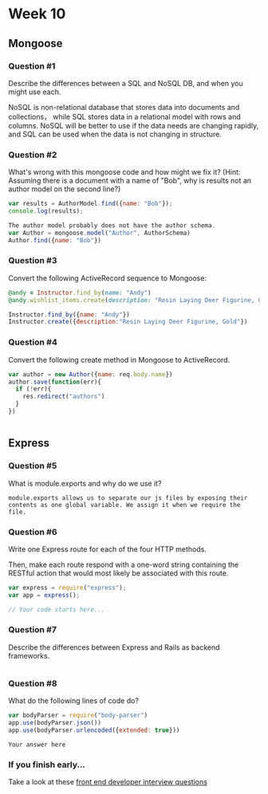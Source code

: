 # Week 10

## Mongoose

### Question #1

Describe the differences between a SQL and NoSQL DB, and when you might use each.

NoSQL is non-relational database that stores data into documents and collections， while SQL stores data in a relational model with rows and columns. NoSQL will be better to use if the data needs are changing rapidly, and SQL can be used when the data is not changing in structure.

### Question #2

What's wrong with this mongoose code and how might we fix it?
(Hint: Assuming there is a document with a name of "Bob", why is results not an author model on the second line?)

```js
var results = AuthorModel.find({name: "Bob"});
console.log(results);
```

```js
The author model probably does not have the author schema.
var Author = mongoose.model("Author", AuthorSchema)
Author.find({name: "Bob"})
```

### Question #3

Convert the following ActiveRecord sequence to Mongoose:

```rb
@andy = Instructor.find_by(name: "Andy")
@andy.wishlist_items.create(description: "Resin Laying Deer Figurine, Gold")
```

```js
Instructor.find_by({name: "Andy"})
Instructor.create({description:"Resin Laying Deer Figurine, Gold"})
```

### Question #4

Convert the following create method in Mongoose to ActiveRecord.

```js
var author = new Author({name: req.body.name})
author.save(function(err){
  if (!err){
    res.redirect("authors")
  }
})
```

```rb

```
## Express

### Question #5

What is module.exports and why do we use it?

```
module.exports allows us to separate our js files by exposing their contents as one global variable. We assign it when we require the file. 
```

### Question #6

Write one Express route for each of the four HTTP methods.

Then, make each route respond with a one-word string containing the RESTful action that would most likely be associated with this route.

```js
var express = require("express");
var app = express();

// Your code starts here...

```

### Question #7

Describe the differences between Express and Rails as backend frameworks.

```text

```

### Question #8

What do the following lines of code do?

```js
var bodyParser = require("body-parser")
app.use(bodyParser.json())
app.use(bodyParser.urlencoded({extended: true}))
```

```text
Your answer here
```

### If you finish early...

Take a look at these [front end developer interview questions](https://github.com/h5bp/Front-end-Developer-Interview-Questions/blob/master/README.md)
